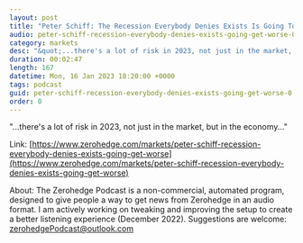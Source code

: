 ```yaml
---
layout: post
title: "Peter Schiff: The Recession Everybody Denies Exists Is Going To Get Worse"
audio: peter-schiff-recession-everybody-denies-exists-going-get-worse-0
category: markets
desc: "&quot;...there's a lot of risk in 2023, not just in the market, but in the economy...&quot;"
duration: 00:02:47
length: 167
datetime: Mon, 16 Jan 2023 18:20:00 +0000
tags: podcast
guid: peter-schiff-recession-everybody-denies-exists-going-get-worse-0
order: 0
---
```

&quot;...there's a lot of risk in 2023, not just in the market, but in the economy...&quot;

Link: [https://www.zerohedge.com/markets/peter-schiff-recession-everybody-denies-exists-going-get-worse](https://www.zerohedge.com/markets/peter-schiff-recession-everybody-denies-exists-going-get-worse)

About: The Zerohedge Podcast is a non-commercial, automated program, designed to give people a way to get news from Zerohedge in an audio format.  I am actively working on tweaking and improving the setup to create a better listening experience (December 2022).  Suggestions are welcome: [zerohedgePodcast@outlook.com](mailto:zerohedgePodcast@outlook.com)